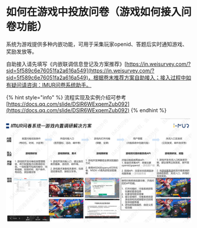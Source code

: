 # 如何在游戏中投放问卷（游戏如何接入问卷功能）

系统为游戏提供多种内嵌功能，可用于采集玩家openid、答题后实时通知游戏、奖励发放等。

自助接入请先填写《内嵌联调信息登记及方案推荐》[https://in.weisurvey.com/?sid=5f589c6e76051fa2a616a549](https://in.weisurvey.com/?sid=5f589c6e76051fa2a616a549)，根据卷末推荐方案自助接入；接入过程中如有疑问请咨询：IMUR问卷系统助手。

{% hint style="info" %}
流程实现及实例介绍可参考[https://docs.qq.com/slide/DSlR6WExqemZub092](https://docs.qq.com/slide/DSlR6WExqemZub092)
{% endhint %}

![&#x5B9E;&#x4F8B;&#x6D41;&#x7A0B;&#x4ECB;&#x7ECD;](../.gitbook/assets/image%20%28656%29.png)



